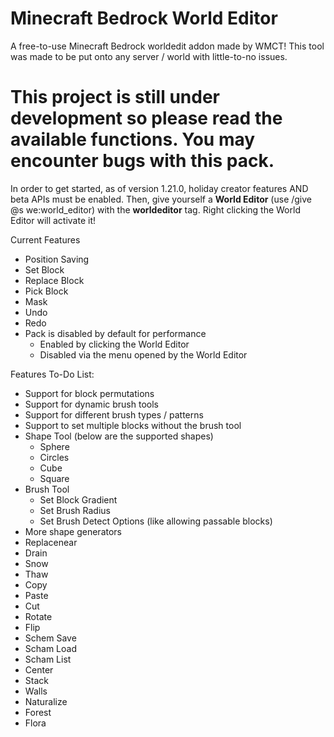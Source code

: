 # Minecraft Bedrock World Editor
A free-to-use Minecraft Bedrock worldedit addon made by WMCT! This tool was made to be put onto any server / world with little-to-no issues. 

# This project is still under development so please read the available functions. You may encounter bugs with this pack.

In order to get started, as of version 1.21.0, holiday creator features AND beta APIs must be enabled. Then, give yourself a **World Editor** (use /give @s we:world_editor) with the **worldeditor** tag. Right clicking the World Editor will activate it!

Current Features
- Position Saving
- Set Block
- Replace Block
- Pick Block
- Mask
- Undo
- Redo
- Pack is disabled by default for performance
  - Enabled by clicking the World Editor
  - Disabled via the menu opened by the World Editor

Features To-Do List:
- Support for block permutations
- Support for dynamic brush tools
- Support for different brush types / patterns
- Support to set multiple blocks without the brush tool
- Shape Tool (below are the supported shapes)
  - Sphere
  - Circles
  - Cube
  - Square
- Brush Tool
  - Set Block Gradient
  - Set Brush Radius
  - Set Brush Detect Options (like allowing passable blocks)
- More shape generators
- Replacenear
- Drain
- Snow
- Thaw
- Copy
- Paste
- Cut
- Rotate
- Flip
- Schem Save
- Scham Load
- Scham List
- Center
- Stack
- Walls
- Naturalize
- Forest
- Flora
